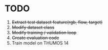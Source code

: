 # TODO
1. <del>Extract test dataset feature(rgb, flow, target)</del>
2. <del>Modify dataset class</del>
3. <del>Modify training / validation loop</del>
4. <del>Create evaluation code</del>
5. Train model on THUMOS 14
